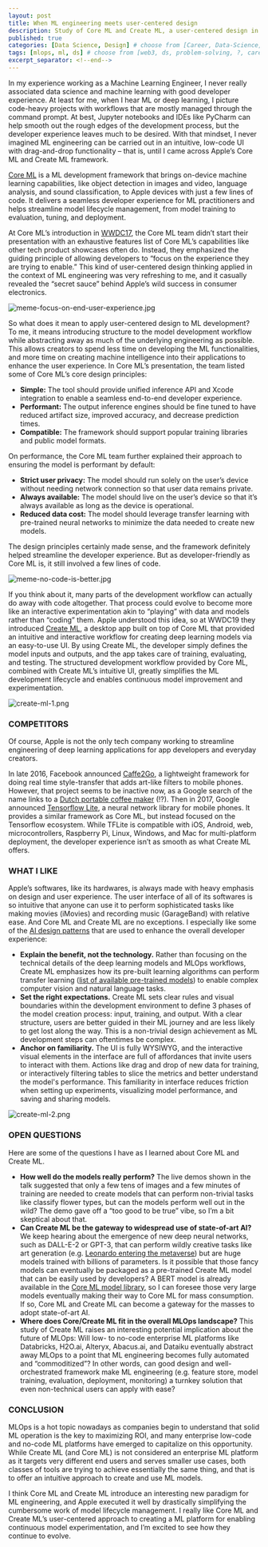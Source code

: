 ```yaml
---
layout: post
title: When ML engineering meets user-centered design
description: Study of Core ML and Create ML, a user-centered design in ML engineering
published: true
categories: [Data Science, Design] # choose from [Career, Data-Science, Design, Diagrams, Guides, Research, Web3]
tags: [mlops, ml, ds] # choose from [web3, ds, problem-solving, ?, career, ML, data science, thoughts, trends, products, Misc]
excerpt_separator: <!--end-->
---
```


In my experience working as a Machine Learning Engineer, I never really associated data science and machine learning with good developer experience. At least for me, when I hear ML or deep learning, I picture code-heavy projects with workflows that are mostly managed through the command prompt. At best, Jupyter notebooks and IDEs like PyCharm can help smooth out the rough edges of the development process, but the developer experience leaves much to be desired. With that mindset, I never imagined ML engineering can be carried out in an intuitive, low-code UI with drag-and-drop functionality – that is, until I came across Apple’s Core ML and Create ML framework.<!--end-->

[Core ML](https://developer.apple.com/machine-learning/) is a ML development framework that brings on-device machine learning capabilities, like object detection in images and video, language analysis, and sound classification, to Apple devices with just a few lines of code. It delivers a seamless developer experience for ML practitioners and helps streamline model lifecycle management, from model training to evaluation, tuning, and deployment. 

At Core ML’s introduction in [WWDC17](https://devstreaming-cdn.apple.com/videos/wwdc/2017/703muvahj3880222/703/703_introducing_core_ml.pdf), the Core ML team didn’t start their presentation with an exhaustive features list of Core ML’s capabilities like other tech product showcases often do. Instead, they emphasized the guiding principle of allowing developers to “focus on the experience they are trying to enable.” This kind of user-centered design thinking applied in the context of ML engineering was very refreshing to me, and it casually revealed the “secret sauce” behind Apple’s wild success in consumer electronics.


![meme-focus-on-end-user-experience.jpg](/static/imgs/meme-focus-on-end-user-experience.jpg "Focus on end user experience!")


So what does it mean to apply user-centered design to ML development? To me, it means introducing structure to the model development workflow while abstracting away as much of the underlying engineering as possible. This allows creators to spend less time on developing the ML functionalities, and more time on creating machine intelligence into their applications to enhance the user experience. In Core ML’s presentation, the team listed some of Core ML’s core design principles: 



* **Simple:** The tool should provide unified inference API and Xcode integration to enable a seamless end-to-end developer experience.
* **Performant:** The output inference engines should be fine tuned to have reduced artifact size, improved accuracy, and decrease prediction times.
* **Compatible:** The framework should support popular training libraries and public model formats.

On performance, the Core ML team further explained their approach to ensuring the model is performant by default: 



* **Strict user privacy:** The model should run solely on the user’s device without needing network connection so that user data remains private.
* **Always available:** The model should live on the user’s device so that it’s always available as long as the device is operational.
* **Reduced data cost:** The model should leverage transfer learning with pre-trained neural networks to minimize the data needed to create new models.

The design principles certainly made sense, and the framework definitely helped streamline the developer experience. But as developer-friendly as Core ML is, it still involved a few lines of code. 


![meme-no-code-is-better.jpg](/static/imgs/meme-no-code-is-better.jpg "No code is better")


If you think about it, many parts of the development workflow can actually do away with code altogether. That process could evolve to become more like an interactive experimentation akin to “playing” with data and models rather than “coding” them. Apple understood this idea, so at WWDC19 they introduced [Create ML](https://developer.apple.com/videos/play/wwdc2019/430/), a desktop app built on top of Core ML that provided an intuitive and interactive workflow for creating deep learning models via an easy-to-use UI. By using Create ML, the developer simply defines the model inputs and outputs, and the app takes care of training, evaluating, and testing. The structured development workflow provided by Core ML, combined with Create ML’s intuitive UI, greatly simplifies the ML development lifecycle and enables continuous model improvement and experimentation. 


![create-ml-1.png](/static/imgs/create-ml-1.png "Create ML model training UI")



### COMPETITORS

Of course, Apple is not the only tech company working to streamline engineering of deep learning applications for app developers and everyday creators. 

In late 2016, Facebook announced [Caffe2Go](https://code.facebook.com/posts/196146247499076/delivering-real-time-ai-in-the-palm-of-your-hand/), a lightweight framework for doing real time style-transfer that adds art-like filters to mobile phones. However, that project seems to be inactive now, as a Google search of the name links to a [Dutch portable coffee maker](https://caffe2go.com/) (!?). Then in 2017, Google announced [Tensorflow Lite](https://techcrunch.com/2017/05/17/googles-tensorflow-lite-brings-machine-learning-to-android-devices/?guccounter=1&guce_referrer=aHR0cHM6Ly93d3cuaW5mb3EuY29tLw&guce_referrer_sig=AQAAAErWgrBfqkmGT72qYR3O7CYigMHRrCXYbCXkk1NNW4cZj5zZSuUYiNfxLXI_c691vENnCoum1ttrm2ZWVwsRjvfSSWftt2Pc5SxklnM6v4HR-GGGXonUqnxgfSqr-4mSzoqzZyxzr2F_yL50sJidqPUpJYBx-78xC8JH6SVRKQnN), a neural network library for mobile phones. It provides a similar framework as Core ML, but instead focused on the Tensorflow ecosystem. While TFLite is compatible with iOS, Android, web, microcontrollers, Raspberry Pi, Linux, Windows, and Mac for multi-platform deployment, the developer experience isn’t as smooth as what Create ML offers. 


### WHAT I LIKE

Apple’s softwares, like its hardwares, is always made with heavy emphasis on design and user experience. The user interface of all of its softwares is so intuitive that anyone can use it to perform sophisticated tasks like making movies (iMovies) and recording music (GarageBand) with relative ease. And Core ML and Create ML are no exceptions. I especially like some of the [AI design patterns](https://pair.withgoogle.com/guidebook/patterns) that are used to enhance the overall developer experience: 



* **Explain the benefit, not the technology.** Rather than focusing on the technical details of the deep learning models and MLOps workflows, Create ML emphasizes how its pre-built learning algorithms can perform transfer learning ([list of available pre-trained models](https://developer.apple.com/machine-learning/models/)) to enable complex computer vision and natural language tasks.
* **Set the right expectations.** Create ML sets clear rules and visual boundaries within the development environment to define 3 phases of the model creation process: input, training, and output. With a clear structure, users are better guided in their ML journey and are less likely to get lost along the way. This is a non-trivial design achievement as ML development steps can oftentimes be complex. 
* **Anchor on familiarity.** The UI is fully WYSIWYG, and the interactive visual elements in the interface are full of affordances that invite users to interact with them. Actions like drag and drop of new data for training, or interactively filtering tables to slice the metrics and better understand the model's performance. This familiarity in interface reduces friction when setting up experiments, visualizing model performance, and saving and sharing models. 


![create-ml-2.png](/static/imgs/create-ml-2.png "Create ML model evaluation UI")



### OPEN QUESTIONS

Here are some of the questions I have as I learned about Core ML and Create ML. 



* **How well do the models really perform?** The live demos shown in the talk suggested that only a few tens of images and a few minutes of training are needed to create models that can perform non-trivial tasks like classify flower types, but can the models perform well out in the wild? The demo gave off a “too good to be true” vibe, so I’m a bit skeptical about that.
* **Can Create ML be the gateway to widespread use of state-of-art AI?** We keep hearing about the emergence of new deep neural networks, such as DALL-E-2 or GPT-3, that can perform wildly creative tasks like art generation (e.g. [Leonardo entering the metaverse](https://www.pocket-lint.com/apps/news/161649-incredible-dall-e-2-images)) but are huge models trained with billions of parameters. Is it possible that those fancy models can eventually be packaged as a pre-trained Create ML model that can be easily used by developers? A BERT model is already available in the [Core ML model library](https://developer.apple.com/machine-learning/models/), so I can foresee those very large models eventually making their way to Core ML for mass consumption. If so, Core ML and Create ML can become a gateway for the masses to adopt state-of-art AI.
* **Where does Core/Create ML fit in the overall MLOps landscape?** This study of Create ML raises an interesting potential implication about the future of MLOps: Will low- to no-code enterprise ML platforms like Databricks, H2O.ai, Alteryx, Abacus.ai, and Dataiku eventually abstract away MLOps to a point that ML engineering becomes fully automated and “commoditized”? In other words, can good design and well-orchestrated framework make ML engineering (e.g. feature store, model training, evaluation, deployment, monitoring) a turnkey solution that even non-technical users can apply with ease? 


### CONCLUSION

MLOps is a hot topic nowadays as companies begin to understand that solid ML operation is the key to maximizing ROI, and many enterprise low-code and no-code ML platforms have emerged to capitalize on this opportunity. While Create ML (and Core ML) is not considered an enterprise ML platform as it targets very different end users and serves smaller use cases, both classes of tools are trying to achieve essentially the same thing, and that is to offer an intuitive approach to create and use ML models. 

I think Core ML and Create ML introduce an interesting new paradigm for ML engineering, and Apple executed it well by drastically simplifying the cumbersome work of model lifecycle management. I really like Core ML and Create ML’s user-centered approach to creating a ML platform for enabling continuous model experimentation, and I’m excited to see how they continue to evolve. 
